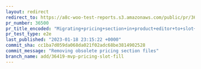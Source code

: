 ```yaml
---
layout: redirect
redirect_to: https://a8c-woo-test-reports.s3.amazonaws.com/public/pr/36500/e2e/index.html
pr_number: 36500
pr_title_encoded: "Migrating+pricing+section+in+product+editor+to+slot+fills"
pr_test_type: e2e
last_published: "2023-01-18 23:15:22 +0000"
commit_sha: cc1ba7d059da068da021f02adc68be3814902528
commit_message: "Removing obsolete pricing section files"
branch_name: add/36419-mvp-pricing-slot-fill
---
```

